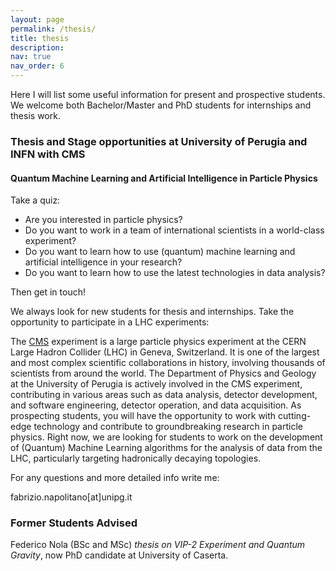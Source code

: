 ```yaml
---
layout: page
permalink: /thesis/
title: thesis
description: 
nav: true
nav_order: 6
---
```


Here I will list some useful information for present and prospective students. 
We welcome both Bachelor/Master and PhD students for internships and thesis work.


### Thesis and Stage opportunities at University of Perugia and INFN with CMS
#### Quantum Machine Learning and Artificial Intelligence in Particle Physics

Take a quiz:

- Are you interested in particle physics?
- Do you want to work in a team of international scientists in a world-class experiment?
- Do you want to learn how to use (quantum) machine learning and artificial intelligence in your research?
- Do you want to learn how to use the latest technologies in data analysis?

Then get in touch!

We always look for new students for thesis and internships.
Take the opportunity to participate in a LHC experiments:

The [CMS](https://cms.cern/) experiment is a large particle physics experiment at the CERN Large Hadron Collider (LHC) in Geneva, Switzerland. It is one of the largest and most complex scientific collaborations in history, involving thousands of scientists from around the world. The Department of Physics and Geology at the University of Perugia is actively involved in the CMS experiment, contributing in various areas such as data analysis, detector development, and software engineering, detector operation, and data acquisition.
As prospecting students, you will have the opportunity to work with cutting-edge technology and contribute to groundbreaking research in particle physics.
Right now, we are looking for students to work on the development of (Quantum) Machine Learning algorithms for the analysis of data from the LHC, particularly targeting hadronically decaying topologies. 

For any questions and more detailed info write me:

fabrizio.napolitano[at]unipg.it

### Former Students Advised

Federico Nola (BSc and MSc) *thesis on VIP-2 Experiment and Quantum Gravity*, now PhD candidate at University of Caserta.